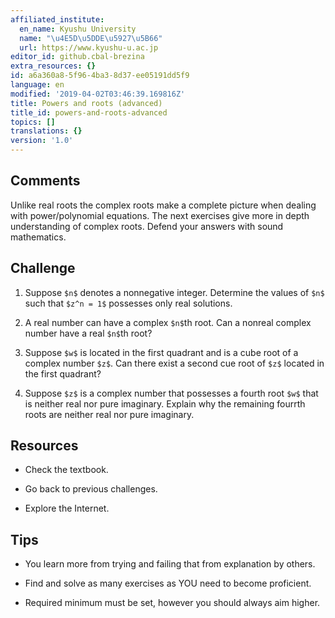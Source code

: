 ```yaml
---
affiliated_institute:
  en_name: Kyushu University
  name: "\u4E5D\u5DDE\u5927\u5B66"
  url: https://www.kyushu-u.ac.jp
editor_id: github.cbal-brezina
extra_resources: {}
id: a6a360a8-5f96-4ba3-8d37-ee05191dd5f9
language: en
modified: '2019-04-02T03:46:39.169816Z'
title: Powers and roots (advanced)
title_id: powers-and-roots-advanced
topics: []
translations: {}
version: '1.0'
---
```


## Comments

Unlike real roots the complex roots make a complete picture when dealing with power/polynomial equations. The next exercises give more in depth understanding of complex roots. Defend your answers with sound mathematics.

## Challenge

1. Suppose `$n$` denotes a nonnegative integer. Determine the values of `$n$` such that `$z^n = 1$` possesses only real solutions. 

2. A real number can have a complex `$n$`th root. Can a nonreal complex number have a real `$n$`th root?

3. Suppose `$w$` is located in the first quadrant and is a cube root of a complex number `$z$`. Can there exist a second cue root of `$z$` located in the first quadrant? 

4. Suppose `$z$` is a complex number that possesses a fourth root `$w$` that is neither real nor pure imaginary. Explain why the remaining fourrth roots are neither real nor pure imaginary.


## Resources

- Check the textbook.
 
- Go back to previous challenges.

- Explore the Internet.

## Tips

- You learn more from trying and failing that from explanation by others.

- Find and solve as many exercises as YOU need to become proficient.

- Required minimum must be set, however you should always aim higher.



